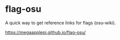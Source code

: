 # flag-osu

A quick way to get reference links for flags (osu-wiki).

https://megaapplepi.github.io/flag-osu/
